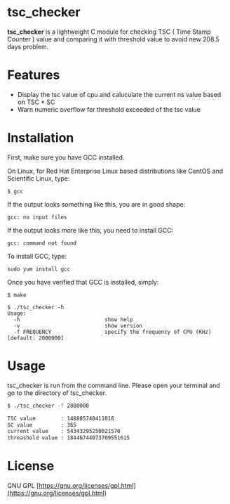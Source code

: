 tsc_checker
===========

**tsc_checker** is a lightweight C module for checking TSC ( Time Stamp Counter ) value and comparing it with threshold value to avoid new 208.5 days problem.
  
Features
===========

* Display the tsc value of cpu and caluculate the current ns value based on TSC * SC
* Warn numeric overflow for threshold exceeded of the tsc value
  
Installation
===========

First, make sure you have GCC installed.
  
On Linux, for Red Hat Enterprise Linux based distributions like CentOS and Scientific Linux, type:

```
$ gcc
```
  
If the output looks something like this, you are in good shape:

```
gcc: no input files
```
  
If the output looks more like this, you need to install GCC:

```
gcc: command not found
```
 
To install GCC, type:

```
sudo yum install gcc
```

Once you have verified that GCC is installed, simply:

```
$ make
```

```
$ ./tsc_checker -h
Usage:
  -h                           show help
  -v                           show version
  -f FREQUENCY                 specify the frequency of CPU (KHz) [default: 2000000]
```

Usage
===========

tsc_checker is run from the command line. Please open your terminal and go to the directory of tsc_checker.

```bash
$ ./tsc_checker -f 2800000
```

```bash
TSC value        : 148885740411018
SC value         : 365
current value    : 54343295250021570
threashold value : 18446744073709551615
```

License
===========
GNU GPL [https://gnu.org/licenses/gpl.html](https://gnu.org/licenses/gpl.html)

